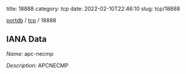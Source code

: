 title: 18888
category: tcp
date: 2022-02-10T22:46:10
slug: tcp/18888

[portdb](/) / [tcp](/category/tcp.html) / 18888


## IANA Data

_Name:_ apc-necmp

_Description:_ APCNECMP

